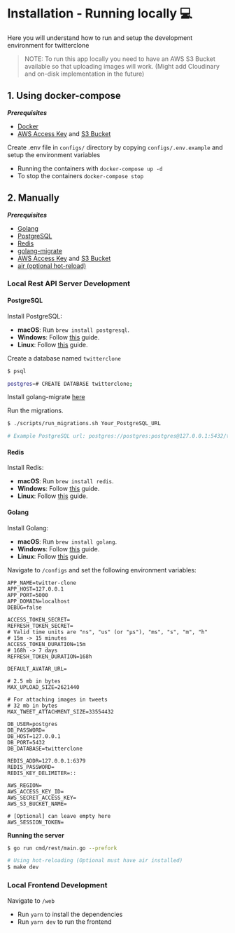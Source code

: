 
# Installation - Running locally 💻

Here you will understand how to run and setup the development environment for twitterclone

> NOTE: To run this app locally you need to have an AWS S3 Bucket available so that uploading images will work. (Might add Cloudinary and on-disk implementation in the future)

## 1. Using docker-compose

***Prerequisites***
- [Docker](https://docker.com/)
- [AWS Access Key](https://docs.aws.amazon.com/powershell/latest/userguide/pstools-appendix-sign-up.html) and [S3 Bucket](https://aws.amazon.com/s3/)

Create .env file in `configs/` directory by copying `configs/.env.example` and setup the environment variables

- Running the containers with `docker-compose up -d`
- To stop the containers `docker-compose stop`

## 2. Manually

***Prerequisites***
- [Golang](golang.org)
- [PostgreSQL](postgresql.org)
- [Redis](redis.io)
- [golang-migrate](https://github.com/golang-migrate/migrate/tree/master/cmd/migrate)
- [AWS Access Key](https://docs.aws.amazon.com/powershell/latest/userguide/pstools-appendix-sign-up.html) and [S3 Bucket](https://aws.amazon.com/s3/)
- [air (optional hot-reload)](https://github.com/cosmtrek/air)

###  Local Rest API Server Development

#### PostgreSQL
Install PostgreSQL:
- **macOS**: Run `brew install postgresql`.
- **Windows**: Follow [this](https://www.postgresqltutorial.com/install-postgresql/) guide.
- **Linux**: Follow [this](https://www.postgresqltutorial.com/install-postgresql-linux/) guide.


Create a database named `twitterclone`

```sh
$ psql

postgres=# CREATE DATABASE twitterclone;
```

Install golang-migrate [here](https://github.com/golang-migrate/migrate/tree/master/cmd/migrate)

Run the migrations.

```sh
$ ./scripts/run_migrations.sh Your_PostgreSQL_URL

# Example PostgreSQL url: postgres://postgres:postgres@127.0.0.1:5432/twitterclone\?sslmode=disable
```

#### Redis
Install Redis:
- **macOS**: Run `brew install redis`.
- **Windows**: Follow [this](https://redis.io/download#installation) guide.
- **Linux**: Follow [this](https://redis.io/download#installation) guide.

#### Golang
Install Golang:
- **macOS**: Run `brew install golang`.
- **Windows**: Follow [this](https://golang.org/dl/) guide.
- **Linux**: Follow [this](https://golang.org/dl/) guide.


Navigate to `/configs` and set the following environment variables:

```
APP_NAME=twitter-clone
APP_HOST=127.0.0.1
APP_PORT=5000
APP_DOMAIN=localhost
DEBUG=false

ACCESS_TOKEN_SECRET=
REFRESH_TOKEN_SECRET=
# Valid time units are "ns", "us" (or "µs"), "ms", "s", "m", "h"
# 15m -> 15 minutes
ACCESS_TOKEN_DURATION=15m
# 168h -> 7 days
REFRESH_TOKEN_DURATION=168h

DEFAULT_AVATAR_URL=

# 2.5 mb in bytes
MAX_UPLOAD_SIZE=2621440

# For attaching images in tweets
# 32 mb in bytes
MAX_TWEET_ATTACHMENT_SIZE=33554432

DB_USER=postgres
DB_PASSWORD=
DB_HOST=127.0.0.1
DB_PORT=5432
DB_DATABASE=twitterclone

REDIS_ADDR=127.0.0.1:6379
REDIS_PASSWORD=
REDIS_KEY_DELIMITER=::

AWS_REGION=
AWS_ACCESS_KEY_ID=
AWS_SECRET_ACCESS_KEY=
AWS_S3_BUCKET_NAME=

# [Optional] can leave empty here
AWS_SESSION_TOKEN=
```

**Running the server**

```sh
$ go run cmd/rest/main.go --prefork

# Using hot-reloading (Optional must have air installed)
$ make dev
```

### Local Frontend Development

Navigate to `/web`

- Run `yarn` to install the dependencies
- Run `yarn dev` to run the frontend
